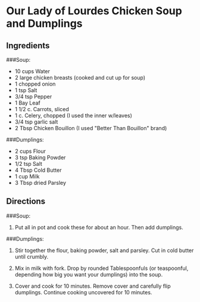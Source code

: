 Our Lady of Lourdes Chicken Soup and Dumplings
====================================================

Ingredients
-----------------------------------------------------
###Soup:
* 10 cups Water
* 2 large chicken breasts (cooked and cut up for soup)
* 1 chopped onion
* 1 tsp Salt
* 3/4 tsp Pepper
* 1 Bay Leaf
* 1 1/2 c. Carrots, sliced
* 1 c. Celery, chopped (I used the inner w/leaves)
* 3/4 tsp garlic salt
* 2 Tbsp Chicken Bouillon (I used "Better Than Bouillon" brand)

###Dumplings:
* 2 cups Flour
* 3 tsp Baking Powder
* 1/2 tsp Salt
* 4 Tbsp Cold Butter
* 1 cup Milk
* 3 Tbsp dried Parsley


Directions
-----------------------------------------------
###Soup:
1. Put all in pot and cook these for about an hour. Then add dumplings.

###Dumplings:

1. Stir together the flour, baking powder, salt and parsley. Cut in cold butter until crumbly.

2. Mix in milk with fork. Drop by rounded Tablespoonfuls (or teaspoonful, depending how big you want your dumplings) into the soup.

3. Cover and cook for 10 minutes. Remove cover and carefully flip dumplings. Continue cooking uncovered for 10 minutes.
